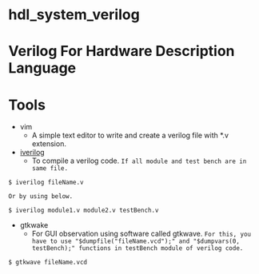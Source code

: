 # hdl_system_verilog

# Verilog For Hardware Description Language

# Tools
* vim
	- A simple text editor to write and create a verilog file with *.v extension.
* [iverilog](https://steveicarus.github.io/iverilog/index.html)
	- To compile a verilog code. `If all module and test bench are in same file.`
```
$ iverilog fileName.v      
```
`Or by using below.`
```
$ iverilog module1.v module2.v testBench.v
```

* gtkwake
	- For GUI observation using software called gtkwave. `For this, you have to use "$dumpfile("fileName.vcd");" and "$dumpvars(0, testBench);" functions in testBench module of verilog code.`
```
$ gtkwave fileName.vcd
```
